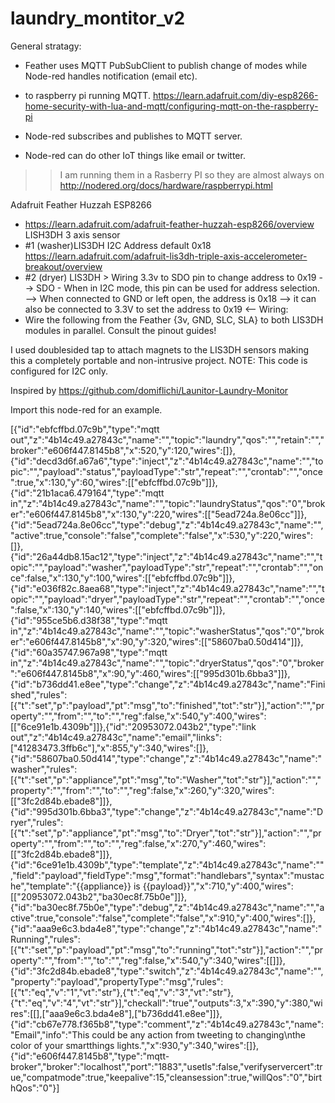 # laundry_montitor_v2

General stratagy:
 * Feather uses MQTT PubSubClient to publish change of modes while Node-red handles notification (email etc).
 * to raspberry pi running MQTT.
https://learn.adafruit.com/diy-esp8266-home-security-with-lua-and-mqtt/configuring-mqtt-on-the-raspberry-pi

 * Node-red subscribes and publishes to MQTT server.
 * Node-red can do other IoT things like email or twitter.
>> I am running them in a Rasberry PI so they are almost always on
http://nodered.org/docs/hardware/raspberrypi.html
 
Adafruit Feather Huzzah ESP8266
 * https://learn.adafruit.com/adafruit-feather-huzzah-esp8266/overview
LISH3DH 3 axis sensor
 * #1 (washer)LIS3DH I2C Address default 0x18
https://learn.adafruit.com/adafruit-lis3dh-triple-axis-accelerometer-breakout/overview
 * #2 (dryer) LIS3DH > Wiring 3.3v to SDO pin to change address to 0x19
 --> SDO - When in I2C mode, this pin can be used for address selection. 
 --> When connected to GND or left open, the address is 0x18
 --> it can also be connected to 3.3V to set the address to 0x19 <--
 Wiring:
 * Wire the following from the Feather {3v, GND, SLC, SLA} to both LIS3DH modules in parallel.
 Consult the pinout guides!

I used doublesided tap to attach magnets to the LIS3DH sensors making this a completely portable and non-intrusive project.
NOTE: This code is configured for I2C only.


Inspired by
https://github.com/domiflichi/Launitor-Laundry-Monitor

Import this node-red for an example.

[{"id":"ebfcffbd.07c9b","type":"mqtt out","z":"4b14c49.a27843c","name":"","topic":"laundry","qos":"","retain":"","broker":"e606f447.8145b8","x":520,"y":120,"wires":[]},{"id":"decd3d6f.a67a6","type":"inject","z":"4b14c49.a27843c","name":"","topic":"","payload":"status","payloadType":"str","repeat":"","crontab":"","once":true,"x":130,"y":60,"wires":[["ebfcffbd.07c9b"]]},{"id":"21b1aca6.479164","type":"mqtt in","z":"4b14c49.a27843c","name":"","topic":"laundryStatus","qos":"0","broker":"e606f447.8145b8","x":130,"y":220,"wires":[["5ead724a.8e06cc"]]},{"id":"5ead724a.8e06cc","type":"debug","z":"4b14c49.a27843c","name":"","active":true,"console":"false","complete":"false","x":530,"y":220,"wires":[]},{"id":"26a44db8.15ac12","type":"inject","z":"4b14c49.a27843c","name":"","topic":"","payload":"washer","payloadType":"str","repeat":"","crontab":"","once":false,"x":130,"y":100,"wires":[["ebfcffbd.07c9b"]]},{"id":"e036f82c.8aea68","type":"inject","z":"4b14c49.a27843c","name":"","topic":"","payload":"dryer","payloadType":"str","repeat":"","crontab":"","once":false,"x":130,"y":140,"wires":[["ebfcffbd.07c9b"]]},{"id":"955ce5b6.d38f38","type":"mqtt in","z":"4b14c49.a27843c","name":"","topic":"washerStatus","qos":"0","broker":"e606f447.8145b8","x":90,"y":320,"wires":[["58607ba0.50d414"]]},{"id":"60a35747.967a98","type":"mqtt in","z":"4b14c49.a27843c","name":"","topic":"dryerStatus","qos":"0","broker":"e606f447.8145b8","x":90,"y":460,"wires":[["995d301b.6bba3"]]},{"id":"b736dd41.e8ee","type":"change","z":"4b14c49.a27843c","name":"Finished","rules":[{"t":"set","p":"payload","pt":"msg","to":"finished","tot":"str"}],"action":"","property":"","from":"","to":"","reg":false,"x":540,"y":400,"wires":[["6ce91e1b.4309b"]]},{"id":"20953072.043b2","type":"link out","z":"4b14c49.a27843c","name":"email","links":["41283473.3ffb6c"],"x":855,"y":340,"wires":[]},{"id":"58607ba0.50d414","type":"change","z":"4b14c49.a27843c","name":"washer","rules":[{"t":"set","p":"appliance","pt":"msg","to":"Washer","tot":"str"}],"action":"","property":"","from":"","to":"","reg":false,"x":260,"y":320,"wires":[["3fc2d84b.ebade8"]]},{"id":"995d301b.6bba3","type":"change","z":"4b14c49.a27843c","name":"Dryer","rules":[{"t":"set","p":"appliance","pt":"msg","to":"Dryer","tot":"str"}],"action":"","property":"","from":"","to":"","reg":false,"x":270,"y":460,"wires":[["3fc2d84b.ebade8"]]},{"id":"6ce91e1b.4309b","type":"template","z":"4b14c49.a27843c","name":"","field":"payload","fieldType":"msg","format":"handlebars","syntax":"mustache","template":"{{appliance}} is {{payload}}","x":710,"y":400,"wires":[["20953072.043b2","ba30ec8f.75b0e"]]},{"id":"ba30ec8f.75b0e","type":"debug","z":"4b14c49.a27843c","name":"","active":true,"console":"false","complete":"false","x":910,"y":400,"wires":[]},{"id":"aaa9e6c3.bda4e8","type":"change","z":"4b14c49.a27843c","name":"Running","rules":[{"t":"set","p":"payload","pt":"msg","to":"running","tot":"str"}],"action":"","property":"","from":"","to":"","reg":false,"x":540,"y":340,"wires":[[]]},{"id":"3fc2d84b.ebade8","type":"switch","z":"4b14c49.a27843c","name":"","property":"payload","propertyType":"msg","rules":[{"t":"eq","v":"1","vt":"str"},{"t":"eq","v":"3","vt":"str"},{"t":"eq","v":"4","vt":"str"}],"checkall":"true","outputs":3,"x":390,"y":380,"wires":[[],["aaa9e6c3.bda4e8"],["b736dd41.e8ee"]]},{"id":"cb67e778.f365b8","type":"comment","z":"4b14c49.a27843c","name":"Email","info":"This could be any action from tweeting to changing\nthe color of your smartthings lights.","x":930,"y":340,"wires":[]},{"id":"e606f447.8145b8","type":"mqtt-broker","broker":"localhost","port":"1883","usetls":false,"verifyservercert":true,"compatmode":true,"keepalive":15,"cleansession":true,"willQos":"0","birthQos":"0"}]
